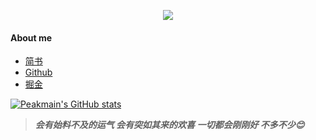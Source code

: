 <p align="center">
  <img src="https://user-images.githubusercontent.com/26482737/138635872-0178fd64-e40b-4d06-afc3-f4b3d1d2feef.png"  />
</p>

#### About me

- [简书](https://www.jianshu.com/u/3ff32f5aea98)
- [Github](https://github.com/Peakmain)
- [掘金](https://juejin.cn/user/175532853176152)

[![Peakmain's GitHub stats](https://github-readme-stats.vercel.app/api?username=Peakmain&hide=contribs&theme=merko&show_icons=true)](https://github.com/peakmain)
>***会有始料不及的运气 会有突如其来的欢喜 一切都会刚刚好 不多不少😊***
